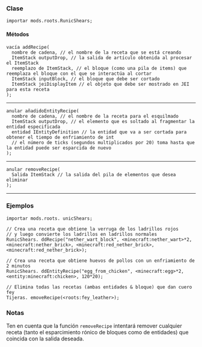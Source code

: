 ### Clase

```zenscript
importar mods.roots.RunicShears;
```

#### Métodos

```zenscript
vacía addRecipe(
  nombre de cadena, // el nombre de la receta que se está creando
  ItemStack outputDrop, // la salida de artículo obtenida al procesar el ItemStack
  reemplazo de ItemStack, // el bloque (como una pila de items) que reemplaza el bloque con el que se interactúa al cortar
  ItemStack inputBlock, // el bloque que debe ser cortado
  ItemStack jeiDisplayItem // el objeto que debe ser mostrado en JEI para esta receta
);
```

* * *

```zenscript
anular añadidoEntityRecipe(
  nombre de cadena, // el nombre de la receta para el esquilmado
  ItemStack outputDrop, // el elemento que es soltado al fragmentar la entidad especificada
  entidad IEntityDefinition // la entidad que va a ser cortada para obtener el tiempo de enfriamiento de int
  // el número de ticks (segundos multiplicados por 20) toma hasta que la entidad puede ser esparcida de nuevo
);
```

* * *

```zenscript
anular removeRecipe(
  Salida ItemStack // la salida del pila de elementos que desea eliminar
);
```

* * *

### Ejemplos

```zenscript
importar mods.roots. unicShears;

// Crea una receta que obtiene la verruga de los ladrillos rojos
// y luego convierte los ladrillos en ladrillos normales
RunicShears. ddRecipe("nether_wart_block", <minecraft:nether_wart>*2, <minecraft:nether_brick>, <minecraft:red_nether_brick>, <minecraft:red_nether_brick>);

// Crea una receta que obtiene huevos de pollos con un enfriamiento de 2 minutos
RunicShears. ddEntityRecipe("egg_from_chicken", <minecraft:egg>*2, <entity:minecraft:chicken>, 120*20);

// Elimina todas las recetas (ambas entidades & bloque) que dan cuero fey
Tijeras. emoveRecipe(<roots:fey_leather>);
```

### Notas

Ten en cuenta que la función `removeRecipe` intentará remover cualquier receta (tanto el esparcimiento rónico de bloques como de entidades) que coincida con la salida deseada.